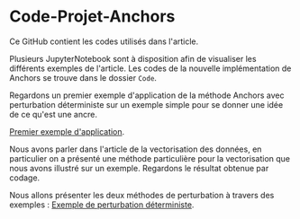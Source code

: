 # Code-Projet-Anchors

Ce GitHub contient les codes utilisés dans l'article. 

Plusieurs JupyterNotebook sont à disposition afin de visualiser les différents exemples de l'article.
Les codes de la nouvelle implémentation de Anchors se trouve dans le dossier `Code`.

Regardons un premier exemple d'application de la méthode Anchors avec perturbation déterministe sur un exemple simple pour se donner une idée de ce qu'est une ancre. 

[Premier exemple d'application](https://github.com/mbourbao/Code-Projet-Anchors/blob/main/Notebook/Application-sur-la-phrase-The-reception-have-been-generally-good.ipynb).

Nous avons parler dans l'article de la vectorisation des données, en particulier on a présenté une méthode particulière pour la vectorisation que nous avons illustré sur un exemple. Regardons le résultat obtenue par codage. 




Nous allons présenter les deux méthodes de perturbation à travers des exemples : 
[Exemple de perturbation déterministe](https://github.com/mbourbao/Code-Projet-Anchors/blob/main/Notebook/Exemple%20perturbation%20d%C3%A9terministe.ipynb).

